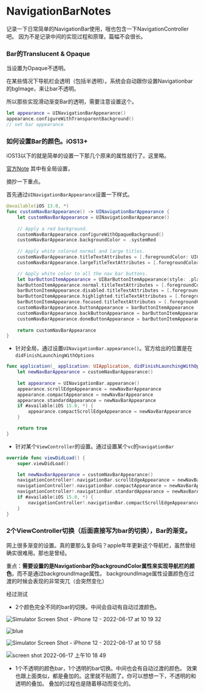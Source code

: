 # NavigationBarNotes
记录一下日常简单的NavigationBar使用，哦也包含一下NavigationController吧。
因为不是记录中间的实现过程和原理，篇幅不会很长。

### Bar的Translucent & Opaque

当设置为Opaque不透明。

在某些情况下导航栏会透明（包括半透明）。系统会自动跟你设置Navigationbar的bgImage，来让bar不透明。

所以那些实现滑动渐变Bar的透明，需要注意设置这个。

```swift
let appearance = UINavigationBarAppearance()
appearance.configureWithTransparentBackground()
// set bar appearance
```

### 如何设置Bar的颜色。iOS13+

iOS13以下的就是简单的设置一下那几个原来的属性就行了。这里略。

[官方Note](https://developer.apple.com/documentation/technotes/tn3106-customizing-uinavigationbar-appearance)
其中有全局设置，

摘抄一下重点。

首先通过`UINavigationBarAppearance`设置一下样式。
```swift
@available(iOS 13.0, *)
func customNavBarAppearance() -> UINavigationBarAppearance {
    let customNavBarAppearance = UINavigationBarAppearance()
    
    // Apply a red background.
    customNavBarAppearance.configureWithOpaqueBackground()
    customNavBarAppearance.backgroundColor = .systemRed
    
    // Apply white colored normal and large titles.
    customNavBarAppearance.titleTextAttributes = [.foregroundColor: UIColor.white]
    customNavBarAppearance.largeTitleTextAttributes = [.foregroundColor: UIColor.white]

    // Apply white color to all the nav bar buttons.
    let barButtonItemAppearance = UIBarButtonItemAppearance(style: .plain)
    barButtonItemAppearance.normal.titleTextAttributes = [.foregroundColor: UIColor.white]
    barButtonItemAppearance.disabled.titleTextAttributes = [.foregroundColor: UIColor.lightText]
    barButtonItemAppearance.highlighted.titleTextAttributes = [.foregroundColor: UIColor.label]
    barButtonItemAppearance.focused.titleTextAttributes = [.foregroundColor: UIColor.white]
    customNavBarAppearance.buttonAppearance = barButtonItemAppearance
    customNavBarAppearance.backButtonAppearance = barButtonItemAppearance
    customNavBarAppearance.doneButtonAppearance = barButtonItemAppearance
    
    return customNavBarAppearance
}
```

- 针对全局，通过设置`UINavigationBar.appearance()`。官方给出的位置是在`didFinishLaunchingWithOptions`

```swift
func application(_ application: UIApplication, didFinishLaunchingWithOptions launchOptions: [UIApplication.LaunchOptionsKey: Any]?) -> Bool {
    let newNavBarAppearance = customNavBarAppearance()
        
    let appearance = UINavigationBar.appearance()
    appearance.scrollEdgeAppearance = newNavBarAppearance
    appearance.compactAppearance = newNavBarAppearance
    appearance.standardAppearance = newNavBarAppearance
    if #available(iOS 15.0, *) {
        appearance.compactScrollEdgeAppearance = newNavBarAppearance
    }

    return true
}


```

- 针对某个`ViewController`的设置。通过设置某个`vc`的`navigationBar`
```swift
override func viewDidLoad() {
    super.viewDidLoad()

    let newNavBarAppearance = customNavBarAppearance()
    navigationController!.navigationBar.scrollEdgeAppearance = newNavBarAppearance
    navigationController!.navigationBar.compactAppearance = newNavBarAppearance
    navigationController!.navigationBar.standardAppearance = newNavBarAppearance
    if #available(iOS 15.0, *) {
        navigationController!.navigationBar.compactScrollEdgeAppearance = newNavBarAppearance
    }
}

```



### 2个ViewController切换（后面直接写为bar的切换），Bar的渐变。

网上很多渐变的设置。真的要那么复杂吗？apple年年更新这个导航栏，虽然曾经确实很难用。那也是曾经。

重点：**需要设置的是Navigationbar的backgroundColor属性来实现导航栏的颜色**，而不是通过backgroundImage属性。
backgroundImage属性设置颜色在过渡的时候会表现的非常突兀（会突然变化）

经过测试

- 2个颜色完全不同的bar的切换。中间会自动有自动过渡颜色。

![Simulator Screen Shot - iPhone 12 - 2022-06-17 at 10 19 32](https://user-images.githubusercontent.com/11294005/174212767-8d706752-d304-4ab3-ae7d-7aeb541b0c46.png)


![blue](https://user-images.githubusercontent.com/11294005/174213090-04bc85b6-5826-4b4c-ac62-f055d729328c.png)


![Simulator Screen Shot - iPhone 12 - 2022-06-17 at 10 17 58](https://user-images.githubusercontent.com/11294005/174212792-bfab804d-e70c-453b-9caf-dbb733175578.png)

![screen shot 2022-06-17 上午10 18 49](https://user-images.githubusercontent.com/11294005/174212197-a13658e2-1bd3-49aa-b236-106dee9a7803.png)


- 1个不透明的颜色bar，1个透明的bar切换。中间也会有自动过渡的颜色。
效果也跟上面类似，都是叠加的。这里就不贴图了。你可以想想一下，不透明的和透明的叠加。
叠加的过程也是随着移动而变化的。

